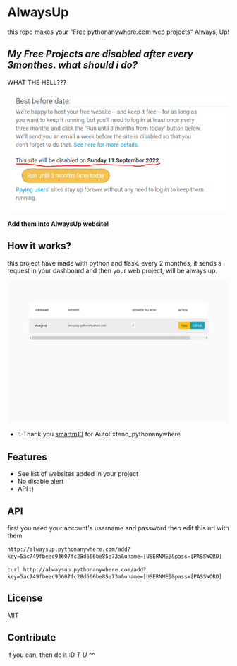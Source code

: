 # AlwaysUp
this repo makes your "Free pythonanywhere.com web projects" Always, Up!

## _My Free Projects are disabled after every 3monthes. what should i do?_

WHAT THE HELL???

![WTH](https://github.com/ebad84/AlwaysUp/blob/main/wth.png?raw=true)

**Add them into AlwaysUp website!**


## How it works?

this project have made with python and flask. every 2 monthes, it sends a request in your dashboard and then your web project, will be always up.

![alt text](https://github.com/ebad84/AlwaysUp/blob/main/website.png?raw=true)

- ✨Thank you  [smartm13](https://github.com/smartm13/AutoExtend_pythonanywhere/blob/master/pythonAnywhere_AutoRefresh.py) for 
AutoExtend_pythonanywhere 

## Features

- See list of websites added in your project
- No disable alert
- API :}

## API
first you need your account's username and password
then edit this url with them
``` ssh
http://alwaysup.pythonanywhere.com/add?key=5ac749fbeec93607fc28d666be85e73a&uname=[USERNME]&pass=[PASSWORD]
```
``` ssh
curl http://alwaysup.pythonanywhere.com/add?key=5ac749fbeec93607fc28d666be85e73a&uname=[USERNME]&pass=[PASSWORD]
```

## License

MIT

## Contribute

if you can, then do it :D
_T U ^^_
